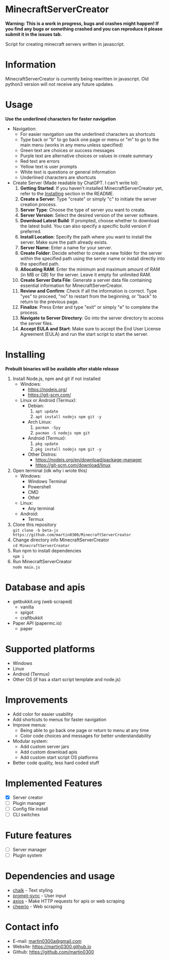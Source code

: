 # MinecraftServerCreator
**Warning: This is a work in progress, bugs and crashes might happen! If you find any bugs or something crashed and you can reproduce it please submit it in the issues tab.**

Script for creating minecraft servers written in javascript.

# Information
MinecraftServerCreator is currently being rewritten in javascript. Old python3 version will not receive any future updates.

# Usage
**Use the underlined characters for faster navigation**
- Navigation:
   - For easier navigation use the underlined characters as shortcuts
   - Type back or "b" to go back one page or menu or "m" to go to the main menu (works in any menu unless specified)
   - Green text are choices or success messages
   - Purple text are alternative choices or values in create summary
   - Red text are errors 
   - Yellow text is user prompts
   - White text is questions or general information
   - Underlined characters are shortcuts
- Create Server (Made readable by ChatGPT. I can't write lol):
  1. **Getting Started**: If you haven't installed MinecraftServerCreator yet, refer to the [Installing](#installing) section in the README.
  2. **Create a Server**: Type "create" or simply "c" to initiate the server creation process.
  3. **Server Type**: Choose the type of server you want to create.
  4. **Server Version**: Select the desired version of the server software.
  5. **Download Latest Build**: If prompted, choose whether to download the latest build. You can also specify a specific build version if preferred.
  6. **Install Location**: Specify the path where you want to install the server. Make sure the path already exists.
  7. **Server Name**: Enter a name for your server.
  8. **Create Folder**: Decide whether to create a new folder for the server within the specified path using the server name or install directly into the specified path.
  9. **Allocating RAM**: Enter the minimum and maximum amount of RAM (in MB or GB) for the server. Leave it empty for unlimited RAM.
  10. **Create Server Data File**: Generate a server data file containing essential information for MinecraftServerCreator.
  11. **Review and Confirm**: Check if all the information is correct. Type "yes" to proceed, "no" to restart from the beginning, or "back" to return to the previous page.
  12. **Finalize**: Press Enter and type "exit" or simply "e" to complete the process.
  13. **Navigate to Server Directory**: Go into the server directory to access the server files.
  14. **Accept EULA and Start**: Make sure to accept the End User License Agreement (EULA) and run the start script to start the server.


# Installing
**Prebuilt binaries will be available after stable release**
1. Install Node.js, npm and git if not installed
   - Windows:
     - https://nodejs.org/
     - https://git-scm.com/
   - Linux or Android (Termux):
     - Debian:
        1. ``apt update``
        2. ``apt install nodejs npm git -y``
     - Arch Linux:
        1. ``pacman -Syy``
        2. ``pacman -S nodejs npm git``
     - Android (Termux):
        1. ``pkg update``
        2. ``pkg install nodejs npm git -y``
     - Other Distros:
        - https://nodejs.org/en/download/package-manager
        - https://git-scm.com/download/linux
2. Open terminal (idk why i wrote this)
   - Windows:
      - Windows Terminal
      - Powershell
      - CMD
      - Other
   - Linux:
      - Any terminal
   - Android:
      - Termux
3. Clone this repository\
``git clone -b beta-js https://github.com/martin0300/MinecraftServerCreator``
4. Change directory info MinecraftServerCreator\
``cd MinecraftServerCreator``
5. Run npm to install dependencies\
``npm i``
6. Run MinecraftServerCreator\
``node main.js``

# Database and apis
- getbukkit.org (web scraped)
   - vanilla
   - spigot
   - craftbukkit
- Paper API (papermc.io)
   - paper

# Supported platforms
- Windows
- Linux
- Android (Termux)
- Other OS (if has a start script template and node.js)

# Improvements
- Add color for easier usability
- Add shortcuts to menus for faster navigation
- Improve menus:
   - Being able to go back one page or return to menu at any time
   - Color code choices and messages for better understandability
- Modular system:
   - Add custom server jars
   - Add custom download apis
   - Add custom start script OS platforms
- Better code quality, less hard coded stuff

# Implemented Features
- [X] Server creator
- [ ] Plugin manager
- [ ] Config file install
- [ ] CLI switches

# Future features
- [ ] Server manager
- [ ] Plugin system

# Dependencies and usage
- [chalk](https://github.com/chalk/chalk) - Text styling
- [prompt-sync](https://github.com/heapwolf/prompt-sync) - User input
- [axios](https://github.com/axios/axios) - Make HTTP requests for apis or web scraping
- [cheerio](https://github.com/cheeriojs/cheerio) - Web scraping

# Contact info
- E-mail: martin0300a@gmail.com
- Website: https://martin0300.github.io
- Github: https://github.com/martin0300

